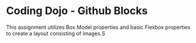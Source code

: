 # Coding Dojo - Github Blocks
This assignment utilizes Box Model properties and basic Flexbox properties to create a layout consisting of images.S